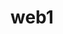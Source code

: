 # web1
<!DOCTYPE html>
<html>
<head>
<meta charset="utf-8">
<title></title> 
<style> ![lQLPJxbLhMBY8xDM3MzcsBBDz81KCHf9A06C1-1AmwA_220_220 png_720x720q90g](https://user-images.githubusercontent.com/113815182/198023980-19114b1f-8a01-4d4c-9cc0-c82ac1e4605d.jpg)


.box{ 
position: relative; 
border: 1px solid rgb(119, 119, 255); 
width: 260px; 
height: 60px; 
background-color: blue; 
border-radius: 5px; 
margin: auto; 
} 
h3{ 
font-family: 楷体; 
position: absolute; 
font-size: 20px; 
color: white; 
display: inline; 
margin: auto; 
margin-left: 10px; 
margin-top: 20px; 
} 
img{ 
border-radius: 25px; 
margin-top: 5px; 
margin-left: 5px; 
} 

<yle>
</head>
<body> 
<div class="box"> 
<img src="./校徽.png" height="50px" width="50px"> 
<h3>精勤博学，学以致用</h3> 
</div>
</body>
<ml>
